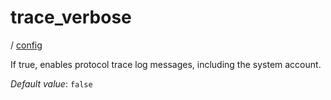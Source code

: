 # trace_verbose

/ [config](reference/server-config/index.md) 

If true, enables protocol trace log messages,
including the system account.

*Default value*: `false`
